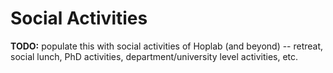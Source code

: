# Social Activities

**TODO:** populate this with social activities of Hoplab (and beyond) -- retreat, social lunch, PhD activities, department/university level activities, etc.
